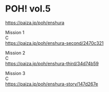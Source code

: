 POH! vol.5
===========================
https://paiza.jp/poh/enshura   



Mission 1  
C  
https://paiza.jp/poh/enshura-second/2470c321  



Mission 2  
C  
https://paiza.jp/poh/enshura-third/34d74b59  



Mission 3  
C  
https://paiza.jp/poh/enshura-story/147d267e  
